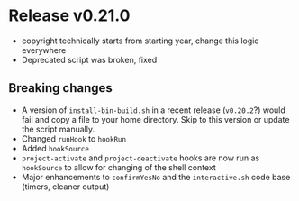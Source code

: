 # Release v0.21.0

- copyright technically starts from starting year, change this logic everywhere
- Deprecated script was broken, fixed

## Breaking changes

- A version of `install-bin-build.sh` in a recent release (`v0.20.2`?) would fail and copy a file to your home directory. Skip to this version or update the script manually.
- Changed `runHook` to `hookRun`
- Added `hookSource`
- `project-activate` and `project-deactivate` hooks are now run as `hookSource` to allow for changing of the shell context
- Major enhancements to `confirmYesNo` and the `interactive.sh` code base (timers, cleaner output)
